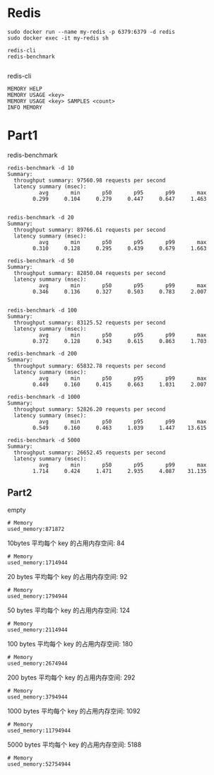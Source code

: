# Redis
```shell
sudo docker run --name my-redis -p 6379:6379 -d redis
sudo docker exec -it my-redis sh

redis-cli
redis-benchmark


```

redis-cli
```shell
MEMORY HELP
MEMORY USAGE <key>
MEMORY USAGE <key> SAMPLES <count>
INFO MEMORY
```

# Part1 
redis-benchmark
```shell
redis-benchmark -d 10
Summary:
  throughput summary: 97560.98 requests per second
  latency summary (msec):
          avg       min       p50       p95       p99       max
        0.299     0.104     0.279     0.447     0.647     1.463


redis-benchmark -d 20
Summary:
  throughput summary: 89766.61 requests per second
  latency summary (msec):
          avg       min       p50       p95       p99       max
        0.310     0.128     0.295     0.439     0.679     1.663

redis-benchmark -d 50
Summary:
  throughput summary: 82850.04 requests per second
  latency summary (msec):
          avg       min       p50       p95       p99       max
        0.346     0.136     0.327     0.503     0.783     2.007


redis-benchmark -d 100
Summary:
  throughput summary: 83125.52 requests per second
  latency summary (msec):
          avg       min       p50       p95       p99       max
        0.372     0.128     0.343     0.615     0.863     1.703
        
redis-benchmark -d 200
Summary:
  throughput summary: 65832.78 requests per second
  latency summary (msec):
          avg       min       p50       p95       p99       max
        0.449     0.160     0.415     0.663     1.031     2.007

redis-benchmark -d 1000
Summary:
  throughput summary: 52826.20 requests per second
  latency summary (msec):
          avg       min       p50       p95       p99       max
        0.549     0.160     0.463     1.039     1.447    13.615
        
redis-benchmark -d 5000
Summary:
  throughput summary: 26652.45 requests per second
  latency summary (msec):
          avg       min       p50       p95       p99       max
        1.714     0.424     1.471     2.935     4.087    31.135

```

## Part2

empty
```shell
# Memory
used_memory:871872
```

10bytes
平均每个 key 的占用内存空间: 84
```shell
# Memory
used_memory:1714944
```
20 bytes
平均每个 key 的占用内存空间: 92
```shell
# Memory
used_memory:1794944
```

50 bytes
平均每个 key 的占用内存空间: 124
```shell
# Memory
used_memory:2114944
```

100 bytes
平均每个 key 的占用内存空间: 180
```shell
# Memory
used_memory:2674944
```

200 bytes
平均每个 key 的占用内存空间:  292
```shell
# Memory
used_memory:3794944
```

1000 bytes
平均每个 key 的占用内存空间: 1092
```shell
# Memory
used_memory:11794944
```

5000 bytes
平均每个 key 的占用内存空间: 5188
```shell
# Memory
used_memory:52754944
```